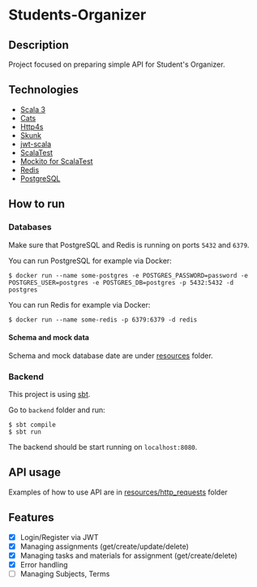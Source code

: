 # Students-Organizer

## Description
Project focused on preparing simple API for Student's Organizer.

## Technologies
* [Scala 3](https://www.scala-lang.org/)
* [Cats](https://typelevel.org/cats/)
* [Http4s](https://typelevel.org/cats/)
* [Skunk](https://tpolecat.github.io/skunk/)
* [jwt-scala](https://github.com/jwt-scala/jwt-scala)
* [ScalaTest](https://www.scalatest.org/)
* [Mockito for ScalaTest](https://www.scalatest.org/plus/mockito)
* [Redis](https://redis.io/)
* [PostgreSQL](https://www.postgresql.org/)

## How to run
### Databases
Make sure that PostgreSQL and Redis is running on ports `5432` and `6379`.

You can run PostgreSQL for example via Docker:
```
$ docker run --name some-postgres -e POSTGRES_PASSWORD=password -e POSTGRES_USER=postgres -e POSTGRES_DB=postgres -p 5432:5432 -d postgres
```

You can run Redis for example via Docker:
```
$ docker run --name some-redis -p 6379:6379 -d redis
```

#### Schema and mock data
Schema and mock database date are under [resources](backend/src/main/resources) folder. 

### Backend
This project is using [sbt](https://www.scala-sbt.org/).

Go to `backend` folder and run:
```
$ sbt compile
$ sbt run
```
The backend should be start running on `localhost:8080`.

## API usage
Examples of how to use API are in [resources/http_requests](backend/src/main/resources/http_requests/) folder

## Features
- [X] Login/Register via JWT
- [X] Managing assignments (get/create/update/delete)
- [X] Managing tasks and materials for assignment (get/create/delete)
- [X] Error handling
- [ ] Managing Subjects, Terms